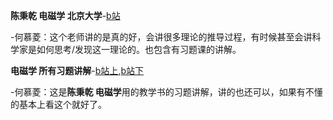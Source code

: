 **陈秉乾 电磁学 北京大学**-[b站](https://www.bilibili.com/video/BV1B54y1p76R/?spm_id_from=333.999.0.0&vd_source=1acd39a490f2da4a91d229f458c75e7a)

-何慕菱：这个老师讲的是真的好，会讲很多理论的推导过程，有时候甚至会讲科学家是如何思考/发现这一理论的。也包含有习题课的讲解。

**电磁学 所有习题讲解**-[b站上](https://www.bilibili.com/video/BV17z4y1D7Sw/?spm_id_from=333.999.0.0&vd_source=1acd39a490f2da4a91d229f458c75e7a),[b站下](https://www.bilibili.com/video/BV1bA411w7gZ/?spm_id_from=333.999.0.0&vd_source=1acd39a490f2da4a91d229f458c75e7a)

-何慕菱：这是**陈秉乾 电磁学**用的教学书的习题讲解，讲的也还可以，如果有不懂的基本上看这个就好了。
